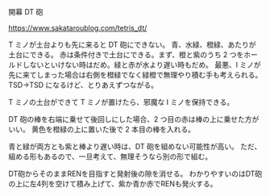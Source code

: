 開幕 DT 砲

https://www.sakataroublog.com/tetris_dt/

T ミノが土台よりも先に来ると DT 砲にできない。
青、水緑、橙緑、あたりが土台にできる。
赤は条件付きで土台にできる。まず、橙と紫のうち 2 つをホールドしないといけない時はだめ。緑と赤が水より遅い時もだめ。
最悪、I ミノが先に来てしまった場合は右側を橙緑でなく緑橙で無理やり積む手も考えられる。TSD→TSD になるけど、とりあえずつながる。

T ミノの土台ができて T ミノが置けたら、邪魔な I ミノを保持できる。

DT 砲の棒を右端に乗せて後回しにした場合、2 つ目の赤は棒の上に乗せた方がいい。
黄色を橙緑の上に置いた後で 2 本目の棒を入れる。

青と緑が両方とも紫と棒より遅い時は、DT 砲を組めない可能性が高い。
ただ、組める形もあるので、一旦考えて、無理そうなら別の形で組む。

DT砲からそのままRENを目指すと発射後の隙を消せる。
わかりやすいのはDT砲の上に左4列を空けて積み上げて、紫か青か赤でRENも発火する。
